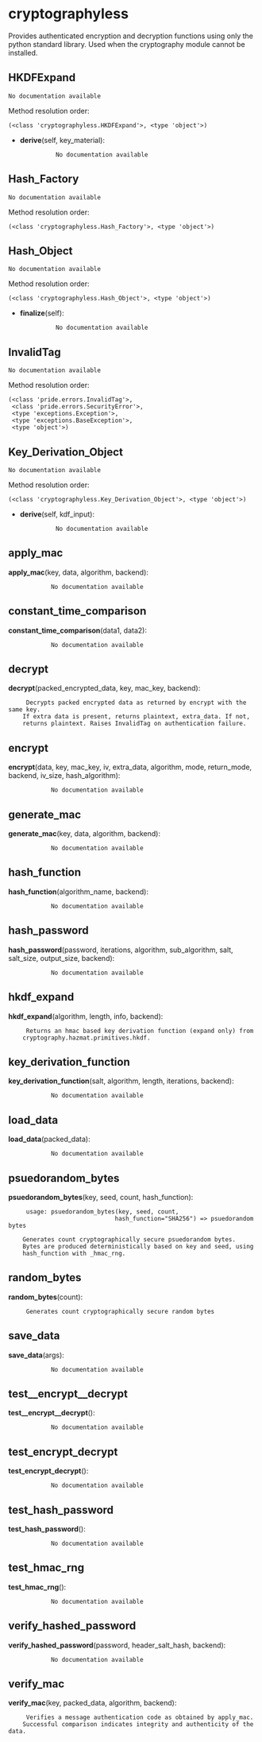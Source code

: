 cryptographyless
==============

 Provides authenticated encryption and decryption functions using only the python standard library.
    Used when the cryptography module cannot be installed. 

HKDFExpand
--------------

	No documentation available


Method resolution order: 

	(<class 'cryptographyless.HKDFExpand'>, <type 'object'>)

- **derive**(self, key_material):

				No documentation available


Hash_Factory
--------------

	No documentation available


Method resolution order: 

	(<class 'cryptographyless.Hash_Factory'>, <type 'object'>)

Hash_Object
--------------

	No documentation available


Method resolution order: 

	(<class 'cryptographyless.Hash_Object'>, <type 'object'>)

- **finalize**(self):

				No documentation available


InvalidTag
--------------

	No documentation available


Method resolution order: 

	(<class 'pride.errors.InvalidTag'>,
	 <class 'pride.errors.SecurityError'>,
	 <type 'exceptions.Exception'>,
	 <type 'exceptions.BaseException'>,
	 <type 'object'>)

Key_Derivation_Object
--------------

	No documentation available


Method resolution order: 

	(<class 'cryptographyless.Key_Derivation_Object'>, <type 'object'>)

- **derive**(self, kdf_input):

				No documentation available


apply_mac
--------------

**apply_mac**(key, data, algorithm, backend):

				No documentation available


constant_time_comparison
--------------

**constant_time_comparison**(data1, data2):

				No documentation available


decrypt
--------------

**decrypt**(packed_encrypted_data, key, mac_key, backend):

		 Decrypts packed encrypted data as returned by encrypt with the same key. 
        If extra data is present, returns plaintext, extra_data. If not,
        returns plaintext. Raises InvalidTag on authentication failure. 


encrypt
--------------

**encrypt**(data, key, mac_key, iv, extra_data, algorithm, mode, return_mode, backend, iv_size, hash_algorithm):

				No documentation available


generate_mac
--------------

**generate_mac**(key, data, algorithm, backend):

				No documentation available


hash_function
--------------

**hash_function**(algorithm_name, backend):

				No documentation available


hash_password
--------------

**hash_password**(password, iterations, algorithm, sub_algorithm, salt, salt_size, output_size, backend):

				No documentation available


hkdf_expand
--------------

**hkdf_expand**(algorithm, length, info, backend):

		 Returns an hmac based key derivation function (expand only) from
        cryptography.hazmat.primitives.hkdf. 


key_derivation_function
--------------

**key_derivation_function**(salt, algorithm, length, iterations, backend):

				No documentation available


load_data
--------------

**load_data**(packed_data):

				No documentation available


psuedorandom_bytes
--------------

**psuedorandom_bytes**(key, seed, count, hash_function):

		 usage: psuedorandom_bytes(key, seed, count, 
                                  hash_function="SHA256") => psuedorandom bytes
                
        Generates count cryptographically secure psuedorandom bytes. 
        Bytes are produced deterministically based on key and seed, using 
        hash_function with _hmac_rng. 


random_bytes
--------------

**random_bytes**(count):

		 Generates count cryptographically secure random bytes 


save_data
--------------

**save_data**(args):

				No documentation available


test__encrypt__decrypt
--------------

**test__encrypt__decrypt**():

				No documentation available


test_encrypt_decrypt
--------------

**test_encrypt_decrypt**():

				No documentation available


test_hash_password
--------------

**test_hash_password**():

				No documentation available


test_hmac_rng
--------------

**test_hmac_rng**():

				No documentation available


verify_hashed_password
--------------

**verify_hashed_password**(password, header_salt_hash, backend):

				No documentation available


verify_mac
--------------

**verify_mac**(key, packed_data, algorithm, backend):

		 Verifies a message authentication code as obtained by apply_mac.
        Successful comparison indicates integrity and authenticity of the data. 
